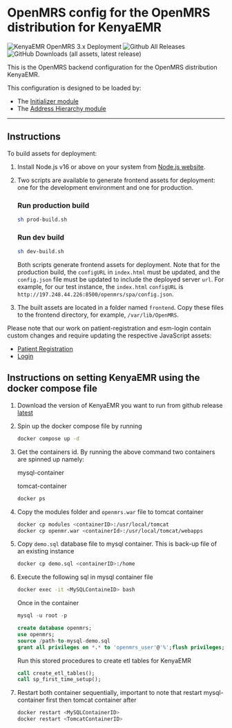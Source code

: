 # OpenMRS config for the OpenMRS distribution for KenyaEMR

![KenyaEMR OpenMRS 3.x Deployment](https://github.com/palladiumkenya/openmrs-config-kenyaemr/workflows/KenyaEMR%20CI/badge.svg) ![Github All Releases](https://img.shields.io/github/downloads/palladiumkenya/openmrs-config-kenyaemr/total.svg) ![GitHub Downloads (all assets, latest release)](https://img.shields.io/github/downloads/palladiumkenya/openmrs-config-kenyaemr/latest/total)


This is the OpenMRS backend configuration for the OpenMRS distribution KenyaEMR.

This configuration is designed to be loaded by:

- The [Initializer module](https://github.com/mekomsolutions/openmrs-module-initializer)
- The [Address Hierarchy module](https://github.com/openmrs/openmrs-module-addresshierarchy)

---

## Instructions

To build assets for deployment:

1. Install Node.js v16 or above on your system from [Node.js website](https://nodejs.org/en/download).
2. Two scripts are available to generate frontend assets for deployment: one for the development environment and one for production.

   ### Run production build

   ```sh
   sh prod-build.sh
   ```

   ### Run dev build

   ```sh
   sh dev-build.sh
   ```

   Both scripts generate frontend assets for deployment. Note that for the production build, the `configURL` in `index.html` must be updated, and the `config.json` file must be updated to include the deployed server `url`. For example, for our test instance, the `index.html` `configURL` is `http://197.248.44.226:8500/openmrs/spa/config.json`.

3. The built assets are located in a folder named `frontend`. Copy these files to the frontend directory, for example, `/var/lib/OpenMRS`.

Please note that our work on patient-registration and esm-login contain custom changes and require updating the respective JavaScript assets:

- [Patient Registration](https://github.com/openmrs/openmrs-esm-patient-management/tree/feat/client-registry)
- [Login](https://github.com/donaldkibet/openmrs-esm-core/tree/KenyaEMR)

## Instructions on setting KenyaEMR using the docker compose file

1. Download the version of KenyaEMR you want to run from github release [latest](https://github.com/palladiumkenya/kenyahmis-releases/releases)

2. Spin up the docker compose file by running
   ```sh
   docker compose up -d
   ```
3. Get the containers id. By running the above command two containers are spinned up namely:

   mysql-container

   tomcat-container

   ```sh
   docker ps
   ```

4. Copy the modules folder and `openmrs.war` file to tomcat container

   ```sh
   docker cp modules <containerID>:/usr/local/tomcat
   docker cp openmr.war <containerId>:/usr/local/tomcat/webapps
   ```

5. Copy `demo.sql` database file to mysql container. This is back-up file of an existing instance

   ```sh
   docker cp demo.sql <containerID>:/home
   ```

6. Execute the following sql in mysql container file

   ```sh
   docker exec -it <MySQLContaineID> bash
   ```

   Once in the container

   ```sql
   mysql -u root -p
   ```

   ```sql
   create database openmrs;
   use openmrs;
   source /path-to-mysql-demo.sql
   grant all privileges on *.* to 'openmrs_user'@'%';flush privileges;use openmrs;delete from liquibasechangelog where id like '%charts%';where id like '%charts%';
   ```

   Run this stored procedures to create etl tables for KenyaEMR

   ```sql
   call create_etl_tables();
   call sp_first_time_setup();
   ```

7. Restart both container sequentially, important to note that restart mysql-container first then tomcat container after

   ```sh
   docker restart <MySQLContainerID>
   docker restart <TomcatContainerID>
   ```
